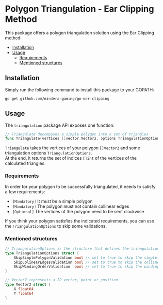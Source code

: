 # Polygon Triangulation - Ear Clipping Method
This package offers a polygon triangulation solution using the Ear Clipping method

- [Installation](#installation)
- [Usage](#usage)
    - [Requirements](#requirements)
    - [Mentioned structures](#mentioned-structures)


## Installation

Simply run the following command to install this package to your GOPATH:
```shell
go get github.com/mindera-gaming/go-ear-clipping
```


## Usage

The `triangulation` package API exposes one function:

```go
// Triangulate decomposes a simple polygon into a set of triangles
func Triangulate(vertices []vector.Vector2, options TriangulationOptions) (triangles []int, err error)
```

`Triangulate` takes the vertices of your polygon `[]Vector2` and some triangulation options `TriangulationOptions`.  
At the end, it returns the set of indices `[]int` of the vertices of the calculated triangles.


### Requirements

In order for your polygon to be successfully triangulated, it needs to satisfy a few requirements:

- `[Mandatory]` It must be a simple polygon
- `[Mandatory]` The polygon must not contain collinear edges
- `[Optional]` The vertices of the polygon need to be sent clockwise

If you think your polygon satisfies the indicated requirements, you can use the `TriangulationOptions` to skip some validations.


### Mentioned structures

```go
// TriangulationOptions is the structure that defines the triangulation options
type TriangulationOptions struct {
	SkipSimplePolygonValidation bool // set to true to skip the simple polygon verification
	SkipColinearEdgesValidation bool // set to true to skip the collinear edge verification
	SkipWindingOrderValidation  bool // set to true to skip the winding order verification
}

// Vector2 represents a 2D vector, point or position
type Vector2 struct {
	X float64
	Y float64
}
```
